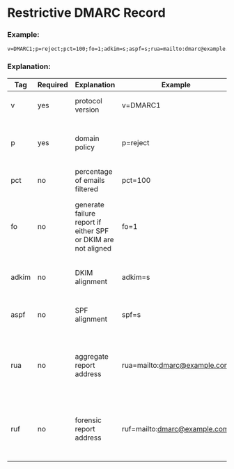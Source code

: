 # Restrictive DMARC Record

### Example:
```
v=DMARC1;p=reject;pct=100;fo=1;adkim=s;aspf=s;rua=mailto:dmarc@example.com;ruf=mailto:dmarc@example.com
```
### Explanation:

|Tag|Required|Explanation|Example|Rationale|
|---|---|---|---|---|
|v|yes|protocol version|v=DMARC1|Protocol version must be specified|
|p|yes|domain policy|p=reject|DMARC failures should result in email rejection|
|pct|no|percentage of emails filtered|pct=100|All emails should be filtered|
|fo|no|generate failure report if either SPF or DKIM are not aligned|fo=1|The misalignment of either SPF or DKIM should generate a failure report|
|adkim|no|DKIM alignment|adkim=s|DKIM misalignment should result in a failure|
|aspf|no|SPF alignment|spf=s|SPF misalignment should result in a failure|
|rua|no|aggregate report address|rua=mailto:dmarc@example.com|DMARC reports should be directed to a specific mailbox and reviewed|
|ruf|no|forensic report address|ruf=mailto:dmarc@example.com|DMARC reports should be directed to a specific mailbox and reviewed|
